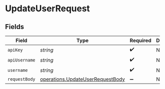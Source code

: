 # UpdateUserRequest


## Fields

| Field                                                                                       | Type                                                                                        | Required                                                                                    | Description                                                                                 |
| ------------------------------------------------------------------------------------------- | ------------------------------------------------------------------------------------------- | ------------------------------------------------------------------------------------------- | ------------------------------------------------------------------------------------------- |
| `apiKey`                                                                                    | *string*                                                                                    | :heavy_check_mark:                                                                          | N/A                                                                                         |
| `apiUsername`                                                                               | *string*                                                                                    | :heavy_check_mark:                                                                          | N/A                                                                                         |
| `username`                                                                                  | *string*                                                                                    | :heavy_check_mark:                                                                          | N/A                                                                                         |
| `requestBody`                                                                               | [operations.UpdateUserRequestBody](../../../sdk/models/operations/updateuserrequestbody.md) | :heavy_minus_sign:                                                                          | N/A                                                                                         |